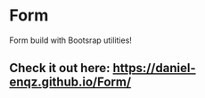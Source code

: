 # Form
Form build with Bootsrap utilities!
## Check it out here: https://daniel-enqz.github.io/Form/

